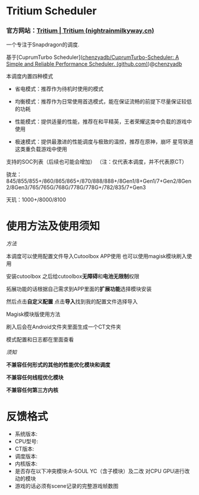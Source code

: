 # Tritium Scheduler

### 官方网站：[Tritium | Tritium (nightrainmilkyway.cn)](https://tritium.nightrainmilkyway.cn/)

一个专注于Snapdragon的调度.

基于[CuprumTurbo Scheduler]([chenzyadb/CuprumTurbo-Scheduler: A Simple and Reliable Performance Scheduler. (github.com)](https://github.com/chenzyadb/CuprumTurbo-Scheduler))@[chenzyadb](https://github.com/chenzyadb)

本调度内置四种模式

- 省电模式：推荐作为待机时使用的模式

- 均衡模式：推荐作为日常使用首选模式，能在保证流畅的前提下尽量保证较低的功耗

- 性能模式：提供适量的性能，推荐在和平精英，王者荣耀这类中负载的游戏中使用

- 极速模式：提供最激进的性能调度与极致的温控，推荐在原神，崩坏 星穹铁道这类重负载游戏中使用

支持的SOC列表（后续也可能会增加）
（注：仅代表本调度，并不代表原CT）

骁龙：845/855/855+/860/865/865+/870/888/888+/8Gen1/8+Gen1/7+Gen2/8Gen2/8Gen3/765/765G/768G/778G/778G+/782/835/7+Gen3

天玑：1000+/8000/8100

# 使用方法及使用须知
*方法*

本调度可以使用配置文件导入Cutoolbox APP使用 也可以使用magisk模块刷入使用

安装cutoolbox 之后给cutoolbox**无障碍**和**电池无限制**权限

拓展功能的话根据自己需求到APP里面的**扩展功能**选择模块安装

然后点击**自定义配置** 点击**导入**找到我的配置文件选择导入

Magisk模块版使用方法 

刷入后会在Android文件夹里面生成一个CT文件夹 

模式配置和日志都在里面查看


*须知*

**不兼容任何形式的其他的性能优化模块和调度**

**不兼容任何线程优化模块**

**不兼容任何第三方内核**


# 反馈格式

- 系统版本:
- CPU型号:
- CT版本:
- 调度版本:
- 内核版本:
- 是否存在以下冲突模块:A-SOUL YC（含子模块）及二改 对CPU GPU进行改动的模块
- 游戏的话必须有scene记录的完整游戏帧数图
